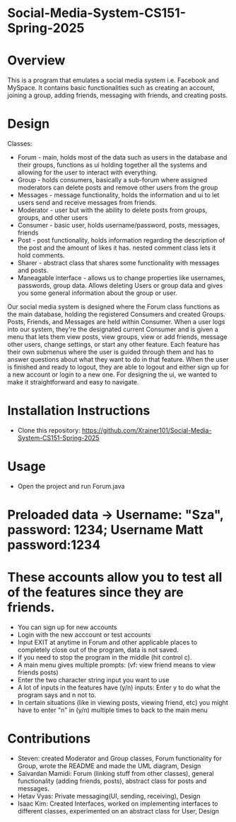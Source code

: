 # Social-Media-System-CS151-Spring-2025
# Overview
This is a program that emulates a social media system i.e. Facebook and MySpace. It contains basic functionalities such as creating an account, joining a group, adding friends, messaging with friends, and creating posts.
# Design
Classes:
* Forum - main, holds most of the data such as users in the database and their groups, functions as ui holding together all the systems and allowing for the user to interact with everything.
* Group - holds consumers, basically a sub-forum where assigned moderators can delete posts and remove other users from the group
* Messages -  message functionality, holds the information and ui to let users send and receive messages from friends.
* Moderator - user but with the ability to delete posts from groups, groups, and other users
* Consumer - basic user, holds username/password, posts, messages, friends
* Post - post functionality, holds information regarding the description of the post and the amount of likes it has. nested comment class lets it hold comments.
* Sharer - abstract class that shares some functionality with messages and posts.
* Maneagable interface - allows us to change properties like usernames, passwords, group data. Allows deleting Users or group data and gives you some general information about the group or user.
  
Our social media system is designed where the Forum class functions as the main database, holding the registered Consumers and created Groups. Posts, Friends, and Messages are held within Consumer. When a user logs into our system, they're the designated current Consumer and is given a menu that lets them view posts, view groups, view or add friends, message other users, change settings, or start any other feature. Each feature has their own submenus where the user is guided through them and has to answer questions about what they want to do in that feature. When the user is finished and ready to logout, they are able to logout and either sign up for a new account or login to a new one. For designing the ui, we wanted to make it straightforward and easy to navigate.
# Installation Instructions
* Clone this repository: https://github.com/Xrainer101/Social-Media-System-CS151-Spring-2025
# Usage
* Open the project and run Forum.java
# Preloaded data -> Username: "Sza", password: 1234; Username Matt password:1234
# These accounts allow you to test all of the features since they are friends.
* You can sign up for new accounts
* Login with the new acccount or test accounts
* Input EXIT at anytime in Forum and other applicable places to completely close out of the program, data is not saved.
* If you need to stop the program in the middle (hit control c).
* A main menu gives multiple prompts: (vf: view friend means to view friends posts)
* Enter the two character string input you want to use
* A lot of inputs in the features have (y/n) inputs: Enter y to do what the program says and n not to.
* In certain situations (like in viewing posts, viewing friend, etc) you might have to enter "n" in (y/n) multiple times to back to the main menu
# Contributions
* Steven: created Moderator and Group classes, Forum functionality for Group, wrote the README and made the UML diagram, Design
* Saivardan Mamidi: Forum (linking stuff from other classes), general functionality (adding friends, posts), abstract class for posts and messages.
* Hetav Vyas: Private messaging(UI, sending, receiving), Design
* Isaac Kim: Created Interfaces, worked on implementing interfaces to different classes, experimented on an abstract class for User, Design
